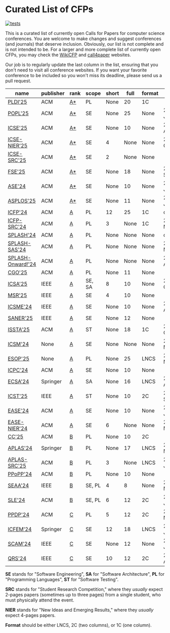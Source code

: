 # Curated List of CFPs

[![tests](https://github.com/yegor256/awesome-cfp/actions/workflows/tests.yml/badge.svg)](https://github.com/yegor256/awesome-cfp/actions/workflows/tests.yml)

This is a curated list of currently open Calls for Papers for computer
science conferences. You are welcome to make changes and suggest conferences
(and journals) that deserve inclusion. Obviously, our list is not complete
and is not intended to be. For a larger and more complete list of
currently open CFPs,
you may check the [WikiCFP](http://www.wikicfp.com/cfp/) and
[call4paper](https://www.call4paper.com/) websites.

Our job is to regularly update the last column in the list, ensuring that
you don't need to visit all conference websites. If you want your favorite
conference to be included so you won't miss its deadline,
please send us a pull request.

<!-- events -->
| name | publisher | rank | scope | short | full | format | cfp | country |
| --- | --- | --- | --- | --- | --- | --- | --- | --- |
| [PLDI'25](<https://conf.researchr.org/series/pldi>) | ACM | [A*](<https://portal.core.edu.au/conf-ranks/84>) | PL | None | 20 | 1C |  | DK |
| [POPL'25](<https://conf.researchr.org/home/POPL-2025>) | ACM | [A*](<https://portal.core.edu.au/conf-ranks/82>) | SE | None | 25 | None | 25-Jul | US |
| [ICSE'25](<https://conf.researchr.org/home/icse-2025>) | ACM | [A*](<https://portal.core.edu.au/conf-ranks/1209>) | SE | None | 10 | None | 25-Aug | CA |
| [ICSE-NIER'25](<https://conf.researchr.org/track/icse-2025/icse-2025-nier>) | ACM | [A*](<https://portal.core.edu.au/conf-ranks/1209>) | SE | 4 | None | None | 25-Oct | CA |
| [ICSE-SRC'25](<https://conf.researchr.org/track/icse-2025/icse-2025-SRC>) | ACM | [A*](<https://portal.core.edu.au/conf-ranks/1209>) | SE | 2 | None | None |  | CA |
| [FSE'25](<https://conf.researchr.org/home/fse-2025>) | ACM | [A*](<https://portal.core.edu.au/conf-ranks/52>) | SE | None | 18 | None | 24-Sep | NO |
| [ASE'24](<https://conf.researchr.org/home/ase-2024>) | ACM | [A*](<https://portal.core.edu.au/conf-ranks/279>) | SE | None | 10 | None | 24-Jun | US |
| [ASPLOS'25](<https://www.asplos-conference.org/asplos-2025-call-for-papers>) | ACM | [A*](<https://portal.core.edu.au/conf-ranks/147>) | SE | None | 11 | None | 25-Jun | US |
| [ICFP'24](<https://icfp24.sigplan.org>) | ACM | [A](<https://portal.core.edu.au/conf-ranks/1037>) | PL | 12 | 25 | 1C | closed | IT |
| [ICFP-SRC'24](<https://icfp24.sigplan.org/track/icfp-2024-student-research-competition>) | ACM | [A](<https://portal.core.edu.au/conf-ranks/1037>) | PL | 3 | None | 1C | 24-May | IT |
| [SPLASH'24](<https://2024.splashcon.org>) | ACM | [A](<https://portal.core.edu.au/conf-ranks/18>) | PL | None | None | None | closed | US |
| [SPLASH-SAS'24](<https://2024.splashcon.org/home/sas-2024>) | ACM | [A](<https://portal.core.edu.au/conf-ranks/18>) | PL | None | None | None | 24-May | US |
| [SPLASH-Onward!'24](<https://2024.splashcon.org/track/splash-2024-Onward-Essays>) | ACM | [A](<https://portal.core.edu.au/conf-ranks/18>) | PL | None | None | None | 24-Apr | US |
| [CGO'25](<https://conf.researchr.org/series/cgo>) | ACM | [A](<https://portal.core.edu.au/conf-ranks/1362>) | PL | None | 11 | None |  | US |
| [ICSA'25](<https://conf.researchr.org/home/icsa-2025>) | IEEE | [A](<https://portal.core.edu.au/conf-ranks/791>) | SE, SA | 8 | 10 | None | 24-Oct | DK |
| [MSR'25](<https://www.msrconf.org>) | IEEE | [A](<https://portal.core.edu.au/conf-ranks/711>) | SE | 4 | 10 | None |  | CA |
| [ICSME'24](<https://conf.researchr.org/home/icsme-2024>) | IEEE | [A](<https://portal.core.edu.au/conf-ranks/676>) | SE | None | 10 | None | 24-Apr | US |
| [SANER'25](<https://conf.researchr.org/series/saner>) | IEEE | [A](<https://portal.core.edu.au/conf-ranks/2280>) | SE | None | 12 | None |  | CA |
| [ISSTA'25](<https://conf.researchr.org/home/issta-2025>) | ACM | [A](<https://portal.core.edu.au/conf-ranks/1412>) | ST | None | 18 | 1C | 24-Oct | NO |
| [ICSM'24](<https://waset.org/software-maintenance-conference-in-july-2024-in-london>) | None | [A](<https://portal.core.edu.au/conf-ranks/676>) | SE | None | None | None | 24-Mar | UK |
| [ESOP'25](<https://etaps.org/2025/conferences/esop/>) | None | [A](<https://portal.core.edu.au/conf-ranks/514>) | PL | None | 25 | LNCS | 24-May | CZ |
| [ICPC'24](<https://conf.researchr.org/home/icpc-2024>) | ACM | [A](<https://portal.core.edu.au/conf-ranks/1181>) | SE | None | 10 | None |  | PT |
| [ECSA'24](<https://conf.researchr.org/home/ecsa-2024>) | Springer | [A](<https://portal.core.edu.au/conf-ranks/2165>) | SA | None | 16 | LNCS | 24-Apr | LU |
| [ICST'25](<https://conf.researchr.org/series/icst>) | IEEE | [A](<https://portal.core.edu.au/conf-ranks/1221>) | ST | None | 10 | 2C | 24-Sep | IT |
| [EASE'24](<https://conf.researchr.org/series/ease>) | ACM | [A](<https://portal.core.edu.au/conf-ranks/1022>) | SE | None | 10 | None | 24-Jan | IT |
| [EASE-NIER'24](<https://conf.researchr.org/track/ease-2024/ease-2024-nier>) | ACM | [A](<https://portal.core.edu.au/conf-ranks/1221>) | SE | 6 | None | None | 24-Mar | IT |
| [CC'25](<https://conf.researchr.org/series/CC>) | ACM | [B](<https://portal.core.edu.au/conf-ranks/936>) | PL | None | 10 | 2C |  | UK |
| [APLAS'24](<https://conf.researchr.org/home/aplas-2024>) | Springer | [B](<https://portal.core.edu.au/conf-ranks/171>) | PL | None | 17 | LNCS | 24-May | JP |
| [APLAS-SRC'25](<https://conf.researchr.org/track/aplas-2024/src-and-posters>) | ACM | [B](<https://portal.core.edu.au/conf-ranks/936>) | PL | 3 | None | LNCS | 24-Jul | JP |
| [PPoPP'24](<https://conf.researchr.org/home/ppopp-2024>) | ACM | [B](<https://portal.core.edu.au/conf-ranks/1691>) | PL | None | 10 | None |  | UK |
| [SEAA'24](<https://dsd-seaa.com/seaa2024>) | IEEE | [B](<https://portal.core.edu.au/conf-ranks/464>) | SE, PL | 4 | 8 | None | 24-May | FR |
| [SLE'24](<http://www.sleconf.org/2024>) | ACM | [B](<https://portal.core.edu.au/conf-ranks/1215>) | SE, PL | 6 | 12 | 2C | 24-Jun | US |
| [PPDP'24](<https://ppdp2024.github.io>) | ACM | [C](<https://portal.core.edu.au/conf-ranks/1176>) | PL | 5 | 12 | 2C | 24-May | IT |
| [ICFEM'24](<https://icfem2024.info>) | Springer | [C](<https://portal.core.edu.au/conf-ranks/1031>) | SE | 12 | 18 | LNCS | 24-Jun | JP |
| [SCAM'24](<https://conf.researchr.org/home/scam-2024>) | IEEE | [C](<https://portal.core.edu.au/conf-ranks/718>) | SE | None | 12 | None | 24-Jun | US |
| [QRS'24](<https://qrs24.techconf.org>) | IEEE | [C](<https://portal.core.edu.au/conf-ranks/1185>) | SE | 10 | 12 | 2C | 24-Apr | UK |

<!-- events -->

**SE** stands for "Software Engineering",
**SA** for "Software Architecture",
**PL** for "Programming Languages",
**ST** for "Software Testing".

**SRC** stands for "Student Research Competition," where they _usually_ expect
2-pages papers (sometimes up to three pages)
from a single student, who must physically attend the event.

**NIER** stands for "New Ideas and Emerging Results," where
they _usually_ expect 4-pages papers.

**Format** should be either LNCS, 2C (two columns), or 1C (one column).

